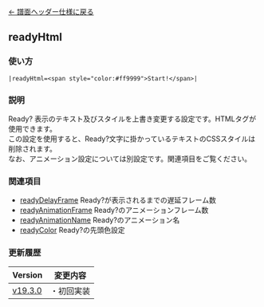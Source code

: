 [← 譜面ヘッダー仕様に戻る](dos_header.html)
## readyHtml
### 使い方
```
|readyHtml=<span style="color:#ff9999">Start!</span>|
```
### 説明
Ready? 表示のテキスト及びスタイルを上書き変更する設定です。HTMLタグが使用できます。  
この設定を使用すると、Ready?文字に掛かっているテキストのCSSスタイルは削除されます。  
なお、アニメーション設定については別設定です。関連項目をご覧ください。

### 関連項目
- [readyDelayFrame](dos-h0052-readyDelayFrame.html)  Ready?が表示されるまでの遅延フレーム数
- [readyAnimationFrame](dos-h0073-readyAnimationFrame.html)  Ready?のアニメーションフレーム数
- [readyAnimationName](dos-h0074-readyAnimationName.html)  Ready?のアニメーション名
- [readyColor](dos-h0075-readyColor.html)  Ready?の先頭色設定

### 更新履歴

|Version|変更内容|
|----|----|
|[v19.3.0](https://github.com/cwtickle/danoniplus/releases/tag/v19.3.0)|・初回実装|